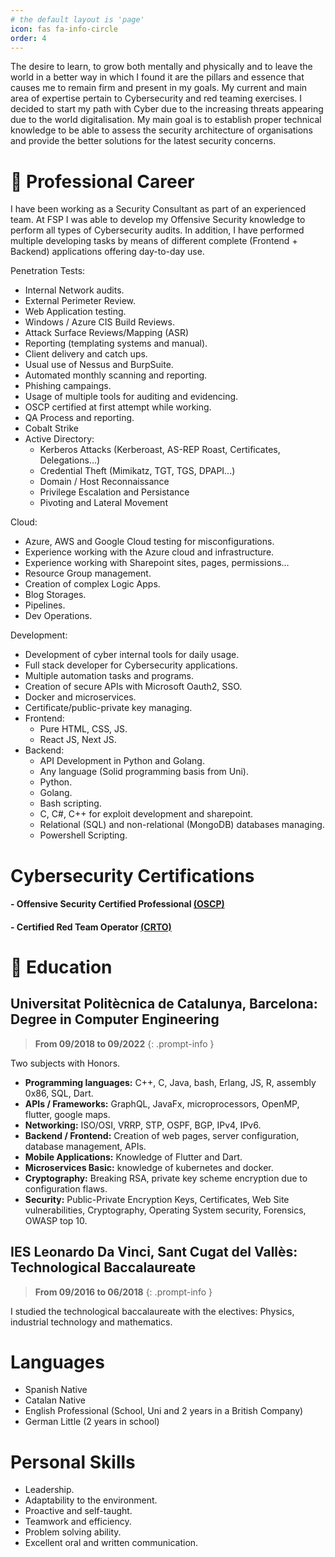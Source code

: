 ```yaml
---
# the default layout is 'page'
icon: fas fa-info-circle
order: 4
---
```


The desire to learn, to grow both mentally and physically and to leave the world in a better way in which I found it are the pillars and essence that causes me to remain firm and present in my goals. My current and main area of expertise pertain to Cybersecurity and red teaming exercises. I decided to start my path with Cyber due to the increasing threats appearing due to the world digitalisation. My main goal is to establish proper technical knowledge to be able to assess the security architecture of organisations and provide the better solutions for the latest security concerns. 

# 🏢 Professional Career

I have been working as a Security Consultant as part of an experienced team. At FSP I was able to develop my Offensive Security knowledge to perform all types of Cybersecurity audits. In addition, I have performed multiple developing tasks by means of different complete (Frontend + Backend) applications offering day-to-day use.

Penetration Tests:
- Internal Network audits.
- External Perimeter Review.
- Web Application testing.
- Windows / Azure CIS Build Reviews.
- Attack Surface Reviews/Mapping (ASR)
- Reporting (templating systems and manual).
- Client delivery and catch ups.
- Usual use of Nessus and BurpSuite.
- Automated monthly scanning and reporting.
- Phishing campaings.
- Usage of multiple tools for auditing and evidencing.
- OSCP certified at first attempt while working.
- QA Process and reporting.
- Cobalt Strike
- Active Directory:
	- Kerberos Attacks (Kerberoast, AS-REP Roast, Certificates, Delegations...)
	- Credential Theft (Mimikatz, TGT, TGS, DPAPI...)
	- Domain / Host Reconnaissance
	- Privilege Escalation and Persistance
	- Pivoting and Lateral Movement
	
Cloud:
- Azure, AWS and Google Cloud testing for misconfigurations.
- Experience working with the Azure cloud and infrastructure.
- Experience working with Sharepoint sites, pages, permissions…
- Resource Group management.
- Creation of complex Logic Apps.
- Blog Storages.
- Pipelines.
- Dev Operations.

Development:
- Development of cyber internal tools for daily usage.  
- Full stack developer for Cybersecurity applications.
- Multiple automation tasks and programs.
- Creation of secure APIs with Microsoft Oauth2, SSO.
- Docker and microservices.
- Certificate/public-private key managing.
- Frontend:
	- Pure HTML, CSS, JS.
	- React JS, Next JS.
- Backend:
	- API Development in Python and Golang.
	- Any language (Solid programming basis from Uni).
	- Python.
	- Golang.
	- Bash scripting.
	- C, C#, C++ for exploit development and sharepoint.
	- Relational (SQL) and non-relational (MongoDB) databases managing.
	- Powershell Scripting.

# Cybersecurity Certifications

#### - Offensive Security Certified Professional [(OSCP)](https://www.credential.net/fe8e7e5b-91fa-40e1-abea-f22ae4d4e605)
#### - Certified Red Team Operator [(CRTO)](https://eu.badgr.com/public/assertions/8AckyfMNQLq2OyLJYLvugA)

# 🏫 Education

## Universitat Politècnica de Catalunya, Barcelona: Degree in Computer Engineering

> **From 09/2018 to 09/2022** 
{: .prompt-info }

Two subjects with Honors.

- **Programming languages:** C++, C, Java, bash, Erlang, JS, R, assembly 0x86, SQL, Dart.
- **APIs / Frameworks:** GraphQL, JavaFx, microprocessors, OpenMP, flutter, google maps.
- **Networking:** ISO/OSI, VRRP, STP, OSPF, BGP, IPv4, IPv6.
- **Backend / Frontend:** Creation of web pages, server configuration, database management, APIs.
- **Mobile Applications:** Knowledge of Flutter and Dart.
- **Microservices Basic:** knowledge of kubernetes and docker.
- **Cryptography:** Breaking RSA, private key scheme encryption due to configuration flaws.
- **Security:** Public-Private Encryption Keys, Certificates, Web Site vulnerabilities, Cryptography, Operating System security, Forensics, OWASP top 10.

## IES Leonardo Da Vinci, Sant Cugat del Vallès: Technological Baccalaureate

> **From 09/2016 to 06/2018** 
{: .prompt-info }

I studied the technological baccalaureate with the electives: Physics, industrial technology and mathematics.

# Languages

- Spanish Native
- Catalan Native
- English Professional (School, Uni and 2 years in a British Company)
- German Little (2 years in school)

# Personal Skills

- Leadership.
- Adaptability to the environment.
- Proactive and self-taught.
- Teamwork and efficiency.
- Problem solving ability.
- Excellent oral and written communication.





